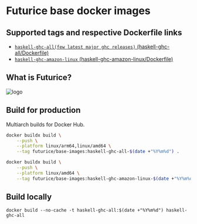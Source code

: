 # Futurice base docker images

## Supported tags and respective Dockerfile links

- [`haskell-ghc-all(few latest major ghc releases)` (haskell-ghc-all/Dockerfile)](https://github.com/futurice/docker-base-images/blob/master/haskell-ghc-all/Dockerfile)
- [`haskell-ghc-amazon-linux` (haskell-ghc-amazon-linux/Dockerfile)](https://github.com/futurice/docker-base-images/blob/master/haskell-ghc-amazon-linux/Dockerfile)

## What is Futurice?

![logo](https://raw.githubusercontent.com/futurice/docker-base-images/master/logo.png)

## Build for production

Multiarch builds for Docker Hub.

```sh
docker buildx build \
    --push \
    --platform linux/arm64,linux/amd64 \
    --tag futurice/base-images:haskell-ghc-all-$(date +"%Y%m%d") .
```

```sh
docker buildx build \
    --push \
    --platform linux/amd64 \
    --tag futurice/base-images:haskell-ghc-amazon-linux-$(date +"%Y%m%d") .
```


## Build locally

```
docker build --no-cache -t haskell-ghc-all:$(date +"%Y%m%d") haskell-ghc-all
```
